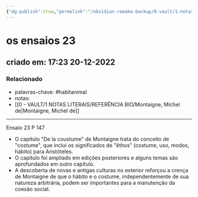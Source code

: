 ```yaml
---
{"dg-publish":true,"permalink":"/obsidian-remake-backup/0-vault/1-notas-literais/filosofia/os-ensaios-23/","tags":["habitanimal"],"dgHomeLink":true,"dgShowLocalGraph":true,"dgShowFileTree":true,"noteIcon":""}
---
```


# os ensaios 23
## criado em: 17:23 20-12-2022

### Relacionado
- palavras-chave: #habitanimal 
- notas: 
- [[0 - VAULT/1 NOTAS LITERAIS/REFERÊNCIA BIO/Montaigne, Michel de\|Montaigne, Michel de]]
---
Ensaio 23
P 147

 - O capítulo "De la coustume" de Montaigne trata do conceito de "costume", que inclui os significados de "ěthos" (costume, uso, modos, hábito) para Aristóteles.
 - O capítulo foi ampliado em edições posteriores e alguns temas são aprofundados em outro capítulo.
 - A descoberta de novas e antigas culturas no exterior reforçou a crença de Montaigne de que o hábito e o costume, independentemente de sua natureza arbitrária, podem ser importantes para a manutenção da coesão social.
